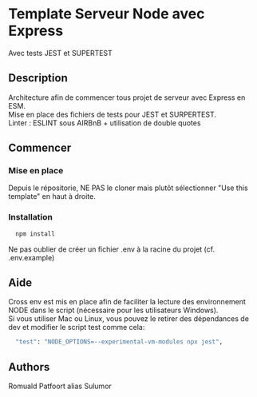 # Template Serveur Node avec Express

Avec tests JEST et SUPERTEST

## Description

Architecture afin de commencer tous projet de serveur avec Express en ESM.   
Mise en place des fichiers de tests pour JEST et SURPERTEST.  
Linter : ESLINT sous AIRBnB + utilisation de double quotes

## Commencer

### Mise en place

Depuis le répositorie, NE PAS le cloner mais plutôt sélectionner "Use this template" en haut à droite. 

### Installation
```bash
  npm install
```
Ne pas oublier de créer un fichier .env à la racine du projet (cf. .env.example)


## Aide

Cross env est mis en place afin de faciliter la lecture des environnement NODE dans le script (nécessaire pour les utilisateurs Windows).  
Si vous utiliser Mac ou Linux, vous pouvez le retirer des dépendances de dev et modifier le script test comme cela:
```bash
  "test": "NODE_OPTIONS=--experimental-vm-modules npx jest",
```

## Authors

Romuald Patfoort alias Sulumor

